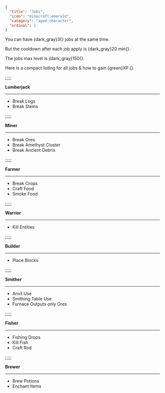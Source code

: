 ```json
{
  "title": "Jobs",
  "icon": "minecraft:emerald",
  "category": "aged:character",
  "ordinal": 1
}
```

You can have {dark_gray}3{} jobs at the same time.


But the cooldown after each job apply is {dark_gray}20 min{}.


The jobs max level is {dark_gray}150{}.


Here is a compact listing for all jobs & how to gain {green}XP.{}

;;;;;


**Lumberjack**

---

- Break Logs
- Break Stems

;;;;;


**Miner**

---

- Break Ores
- Break Amethyst Cluster
- Break Ancient Debris

;;;;;


**Farmer**

---

- Break Crops
- Craft Food
- Smoke Food

;;;;;


**Warrior**

---

- Kill Entities

;;;;;


**Builder**

---

- Place Blocks

;;;;;


**Smither**

---

- Anvil Use
- Smithing Table Use
- Furnace Outputs only Ores

;;;;;


**Fisher**

---

- Fishing Drops
- Kill Fish
- Craft Rod

;;;;;


**Brewer**

---

- Brew Potions
- Enchant Items